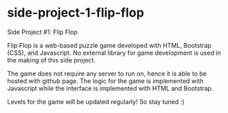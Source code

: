 # side-project-1-flip-flop
Side Project #1: Flip Flop

Flip Flop is a web-based puzzle game developed with HTML, Bootstrap (CSS), and Javascript. No external library for game development is used in the making of this side project.

The game does not require any server to run on, hence it is able to be hosted with github page. The logic for the game is implemented with Javascript while the interface is implemented with HTML and Bootstrap.

Levels for the game will be updated regularly! So stay tuned :)